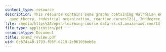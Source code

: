```yaml
---
content_type: resource
description: This resource contains some graphs containing Walrasian equilibrium,
  game theory, industrial organization, reaction curves12(), 2nddegree PD, externalities.
file: /media/https%3A/open-learning-course-data-rc.s3.amazonaws.com/14-04-intermediate-microeconomic-theory-fall-2006/0c674a491793f05fd2192c96103beb6e_exam2_review.pdf
file_type: application/pdf
resourcetype: Document
title: exam2_review.pdf
uid: 0c674a49-1793-f05f-d219-2c96103beb6e
---
```

